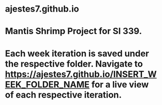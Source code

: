 # ajestes7.github.io
# Mantis Shrimp Project for SI 339.
# Each week iteration is saved under the respective folder. Navigate to https://ajestes7.github.io/INSERT_WEEK_FOLDER_NAME for a live view of each respective iteration.
